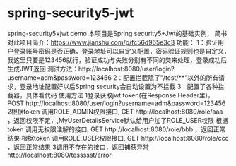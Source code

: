 # spring-security5-jwt
spring-security5+jwt demo
本项目是Spring security5+Jwt的基础实例，
简书对此项目简介：https://www.jianshu.com/p/fc56d965e3c3
功能：
    1：验证用户登录账号密码是否正确，登录地址可以自定义配置，密码验证规则也是自定义，我这里只要是123456就行，验证成功与失败分别有不同的类来处理，登录成功后生成JWT返回
    测试方法：http://localhost:8080/user/login?username=adm&password=123456
    2：配置拦截除了"/test/**"以外的所有请求，登录地址配置好以后Spring security会自动设置为不拦截
    3：配置了各种拦截器，具体看代码
使用方法
1登录获取jwt token(在Response Header里)，POST http://localhost:8080/user/login?username=adm&password=123456
2根据token 调用ROLE_ADMIN权限接口, GET http://localhost:8080/role/aaa ，返回权限不足，,MyUserDetailsService默认给用户加了ROLE_USER权限
    根据token 调用无权限注解的接口, GET http://localhost:8080/role/bbb ，返回正常结果
    根据token 调用ROLE_USER权限接口, GET http://localhost:8080/role/ccc ，返回正常结果
3调用不存在的接口，返回捕获异常http://localhost:8080/tessssst/error
